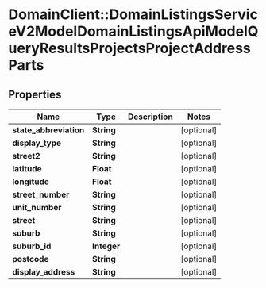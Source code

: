 # DomainClient::DomainListingsServiceV2ModelDomainListingsApiModelQueryResultsProjectsProjectAddressParts

## Properties
Name | Type | Description | Notes
------------ | ------------- | ------------- | -------------
**state_abbreviation** | **String** |  | [optional] 
**display_type** | **String** |  | [optional] 
**street2** | **String** |  | [optional] 
**latitude** | **Float** |  | [optional] 
**longitude** | **Float** |  | [optional] 
**street_number** | **String** |  | [optional] 
**unit_number** | **String** |  | [optional] 
**street** | **String** |  | [optional] 
**suburb** | **String** |  | [optional] 
**suburb_id** | **Integer** |  | [optional] 
**postcode** | **String** |  | [optional] 
**display_address** | **String** |  | [optional] 


